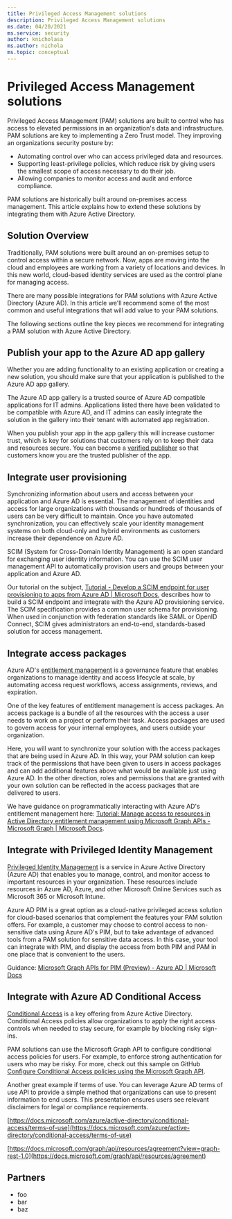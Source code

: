```yaml
---
title: Privileged Access Management solutions
description: Privileged Access Management solutions
ms.date: 04/20/2021
ms.service: security
author: knicholasa
ms.author: nichola
ms.topic: conceptual
---
```


# Privileged Access Management solutions

Privileged Access Management (PAM) solutions are built to control who has access to elevated permissions in an organization's data and infrastructure. PAM solutions are key to implementing a Zero Trust model. They improving an organizations security posture by:

- Automating control over who can access privileged data and resources.
- Supporting least-privilege policies, which reduce risk by giving users the smallest scope of access necessary to do their job.
- Allowing companies to monitor access and audit and enforce compliance.

PAM solutions are historically built around on-premises access management. This article explains how to extend these solutions by integrating them with Azure Active Directory.

## Solution Overview

Traditionally, PAM solutions were built around an on-premises setup to control access within a secure network. Now, apps are moving into the cloud and employees are working from a variety of locations and devices. In this new world, cloud-based identity services are used as the control plane for managing access.

There are many possible integrations for PAM solutions with Azure Active Directory (Azure AD). In this article we'll recommend some of the most common and useful integrations that will add value to your PAM solutions.

The following sections outline the key pieces we recommend for integrating a PAM solution with Azure Active Directory.

## Publish your app to the Azure AD app gallery

Whether you are adding functionality to an existing application or creating a new solution, you should make sure that your application is published to the Azure AD app gallery.

The Azure AD app gallery is a trusted source of Azure AD compatible applications for IT admins. Applications listed there have been validated to be compatible with Azure AD, and IT admins can easily integrate the solution in the gallery into their tenant with automated app registration.

When you publish your app in the app gallery this will increase customer trust, which is key for solutions that customers rely on to keep their data and resources secure. You can become a [verified publisher](https://docs.microsoft.com/azure/active-directory/develop/publisher-verification-overview) so that customers know you are the trusted publisher of the app.

## Integrate user provisioning

Synchronizing information about users and access between your application and Azure AD is essential. The management of identities and access for large organizations with thousands or hundreds of thousands of users can be very difficult to maintain. Once you have automated synchronization, you can effectively scale your identity management systems on both cloud-only and hybrid environments as customers increase their dependence on Azure AD.

SCIM (System for Cross-Domain Identity Management) is an open standard for exchanging user identity information. You can use the SCIM user management API to automatically provision users and groups between your application and Azure AD.

Our tutorial on the subject, [Tutorial - Develop a SCIM endpoint for user provisioning to apps from Azure AD | Microsoft Docs](https://docs.microsoft.com/azure/active-directory/app-provisioning/use-scim-to-provision-users-and-groups), describes how to build a SCIM endpoint and integrate with the Azure AD provisioning service. The SCIM specification provides a common user schema for provisioning. When used in conjunction with federation standards like SAML or OpenID Connect, SCIM gives administrators an end-to-end, standards-based solution for access management.

## Integrate access packages

Azure AD's [entitlement management](https://docs.microsoft.com/azure/active-directory/governance/entitlement-management-overview) is a governance feature that enables organizations to manage identity and access lifecycle at scale, by automating access request workflows, access assignments, reviews, and expiration.

One of the key features of entitlement management is access packages. An access package is a bundle of all the resources with the access a user needs to work on a project or perform their task. Access packages are used to govern access for your internal employees, and users outside your organization.

Here, you will want to synchronize your solution with the access packages that are being used in Azure AD. In this way, your PAM solution can keep track of the permissions that have been given to users in access packages and can add additional features above what would be available just using Azure AD. In the other direction, roles and permissions that are granted with your own solution can be reflected in the access packages that are delivered to users.

We have guidance on programmatically interacting with Azure AD's entitlement management here: [Tutorial: Manage access to resources in Active Directory entitlement management using Microsoft Graph APIs - Microsoft Graph | Microsoft Docs](https://docs.microsoft.com/graph/tutorial-access-package-api?toc=/azure/active-directory/governance/toc.json&amp;bc=/azure/active-directory/governance/breadcrumb/toc.json).

## Integrate with Privileged Identity Management

[Privileged Identity Management](https://docs.microsoft.com/azure/active-directory/privileged-identity-management/pim-configure) is a service in Azure Active Directory (Azure AD) that enables you to manage, control, and monitor access to important resources in your organization. These resources include resources in Azure AD, Azure, and other Microsoft Online Services such as Microsoft 365 or Microsoft Intune.

Azure AD PIM is a great option as a cloud-native privileged access solution for cloud-based scenarios that complement the features your PAM solution offers. For example, a customer may choose to control access to non-sensitive data using Azure AD's PIM, but to take advantage of advanced tools from a PAM solution for sensitive data access. In this case, your tool can integrate with PIM, and display the access from both PIM and PAM in one place that is convenient to the users.

Guidance: [Microsoft Graph APIs for PIM (Preview) - Azure AD | Microsoft Docs](https://docs.microsoft.com/azure/active-directory/privileged-identity-management/pim-apis)

## Integrate with Azure AD Conditional Access

[Conditional Access](https://docs.microsoft.com/azure/active-directory/conditional-access/overview) is a key offering from Azure Active Directory. Conditional Access policies allow organizations to apply the right access controls when needed to stay secure, for example by blocking risky sign-ins.

PAM solutions can use the Microsoft Graph API to configure conditional access policies for users. For example, to enforce strong authentication for users who may be risky. For more, check out this sample on GitHub [Configure Conditional Access policies using the Microsoft Graph API](https://github.com/Azure-Samples/azure-ad-conditional-access-apis/tree/main/01-configure/graphapi).

Another great example if terms of use. You can leverage Azure AD terms of use API to provide a simple method that organizations can use to present information to end users. This presentation ensures users see relevant disclaimers for legal or compliance requirements.

[https://docs.microsoft.com/azure/active-directory/conditional-access/terms-of-use](https://docs.microsoft.com/azure/active-directory/conditional-access/terms-of-use)

[https://docs.microsoft.com/graph/api/resources/agreement?view=graph-rest-1.0](https://docs.microsoft.com/graph/api/resources/agreement)

## Partners

- foo
- bar
- baz